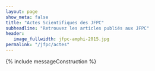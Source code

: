 ```yaml
---
layout: page
show_meta: false
title: "Actes Scientifiques des JFPC"
subheadline: "Retrouvez les articles publiés aux JFPC"
header:
   image_fullwidth: jfpc-amphi-2015.jpg
permalink: "/jfpc/actes"
---
```


{% include messageConstruction %}
